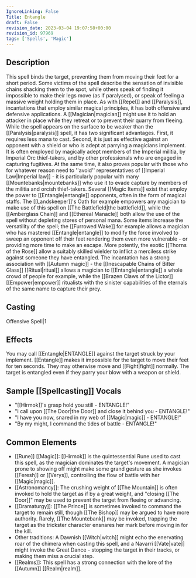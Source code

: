 ```yaml
---
IgnoreLinking: False
Title: Entangle
draft: False
revision_date: 2023-03-04 19:07:58+00:00
revision_id: 97969
tags: ['Spells', 'Magic']
---
```


## Description
This spell binds the target, preventing them from moving their feet for a short period. Some victims of the spell describe the sensation of invisible chains shacking them to the spot, while others speak of finding it impossible to make their legs move (as if paralysed), or speak of feeling a massive weight holding them in place. As with [[Repel]] and [[Paralysis]], incantations that employ similar magical principles, it has both offensive and defensive applications. A [[Magician|magician]] might use it to hold an attacker in place while they retreat or to prevent their quarry from fleeing. While the spell appears on the surface to be weaker than the [[Paralysis|paralysis]] spell, it has two significant advantages. First, it requires less mana to cast. Second, it is just as effective against an opponent with a shield or who is adept at parrying a magicians implement.
It is often employed by magically adept members of the Imperial militia, by Imperial Orc thief-takers, and by other professionals who are engaged in capturing fugitives. At the same time, it also proves popular with those who for whatever reason need to ''avoid'' representatives of [[Imperial Law|Imperial law]] - it is particularly popular with many [[Mountebanks|mountebanks]] who use it to evade capture by members of the militia and orcish thief-takers.
Several [[Magic Items]] exist that employ the power to [[Entangle|entangle]] opponents, often in the form of magical staffs. The [[Landskeeper]]'s Oath for example empowers any magician to make use of this spell on [[The Battlefield|the battlefield]], while the [[Amberglass Chain]] and [[Ethereal Manacle]] both allow the use of the spell without depleting stores of personal mana. Some items increase the versatility of the spell; the [[Furrowed Wake]] for example allows a magician who has mastered [[Entangle|entangle]] to modify the force involved to sweep an opponent off their feet rendering them even more vulnerable - or providing more time to make an escape. More potently, the exotic [[Thorns of the Rose]] allow a suitably skilled wielder to inflict a merciless strike against someone they have entangled. 
The incantation has a strong association with [[Autumn magic]] - the [[Inescapable Chains of Bitter Glass]] [[Ritual|ritual]] allows a magician to [[Entangle|entangle]] a whole crowd of people for example, while the [[Brazen Claws of the Lictor]] [[Empower|empower]] ritualists with the sinister capabilities of the eternals of the same name to capture their prey.
## Casting
Offensive Spell|1
## Effects
You may call [[Entangle|ENTANGLE]] against the target struck by your implement.
[[Entangle]] makes it impossible for the target to move their feet for ten seconds. They may otherwise move and [[Fight|fight]] normally.
The target is entangled even if they parry your blow with a weapon or shield.
## Sample [[Spellcasting]] Vocals
* "[[Hirmok]]'s grasp hold you still - ENTANGLE!"
* "I call upon [[The Door|the Door]] and close it behind you - ENTANGLE!"
* "I have you now, snared in my web of [[Magic|magic]] - ENTANGLE!"
* "By my might, I command the tides of battle - ENTANGLE!"
## Common Elements
* [[Rune]] [[Magic]]: [[Hirmok]] is the quintessential Rune used to cast this spell, as the magician dominates the target's movement. A magician prone to showing off might make some grand gesture as she invokes [[Feresh]] or [[Verys]], controlling the flow of battle with her [[Magic|magic]].
* [[Astronomancy]]: The crushing weight of [[The Mountain]] is often invoked to hold the target as if by a great weight, and "closing [[The Door]]" may be used to prevent the target from fleeing or advancing.
* [[Dramaturgy]]: [[The Prince]] is sometimes invoked to command the target to remain still, though [[The Bishop]] may be argued to have more authority. Rarely, [[The Mountebank]] may be invoked, trapping the target as the trickster character ensnares her mark before moving in for the kill.
* Other traditions: A Dawnish [[Witch|witch]] might echo the enervating roar of the chimera when casting this spell, and a Navarri [[Vate|vate]] might invoke the Great Dance - stopping the target in their tracks, or making them miss a crucial step.
* [[Realms]]: This spell has a strong connection with the lore of the [[Autumn]] [[Realm|realm]].